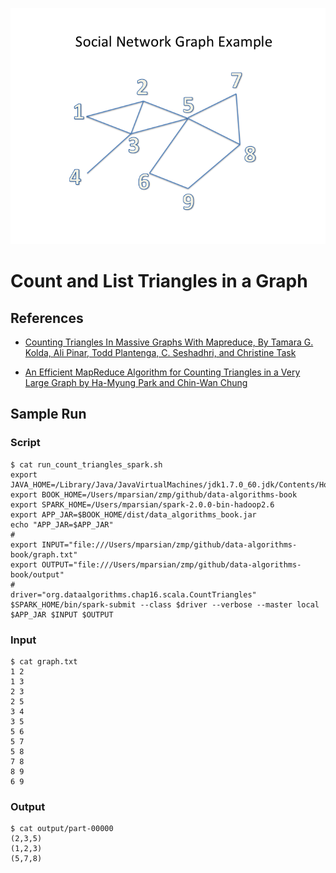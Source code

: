 [![Count and List Triangles in a Graph](./social_network_example.png)]()

Count and List Triangles in a Graph
===================================

## References

* [Counting Triangles In Massive Graphs With Mapreduce, By Tamara G. Kolda, Ali Pinar, Todd Plantenga, C. Seshadhri, and Christine Task](https://arxiv.org/abs/1301.5887)

* [An Efficient MapReduce Algorithm for Counting Triangles in a Very Large Graph by Ha-Myung Park and Chin-Wan Chung](http://islab.kaist.ac.kr/chungcw/InterConfPapers/km0805-ha-myung.pdf)
 
## Sample Run

### Script
````
$ cat run_count_triangles_spark.sh
export JAVA_HOME=/Library/Java/JavaVirtualMachines/jdk1.7.0_60.jdk/Contents/Home
export BOOK_HOME=/Users/mparsian/zmp/github/data-algorithms-book
export SPARK_HOME=/Users/mparsian/spark-2.0.0-bin-hadoop2.6
export APP_JAR=$BOOK_HOME/dist/data_algorithms_book.jar
echo "APP_JAR=$APP_JAR"
#
export INPUT="file:///Users/mparsian/zmp/github/data-algorithms-book/graph.txt"
export OUTPUT="file:///Users/mparsian/zmp/github/data-algorithms-book/output"
#
driver="org.dataalgorithms.chap16.scala.CountTriangles"
$SPARK_HOME/bin/spark-submit --class $driver --verbose --master local $APP_JAR $INPUT $OUTPUT
````

### Input
````
$ cat graph.txt
1 2
1 3
2 3
2 5
3 4
3 5
5 6
5 7
5 8
7 8
8 9
6 9
````

### Output
````
$ cat output/part-00000
(2,3,5)
(1,2,3)
(5,7,8)
````

